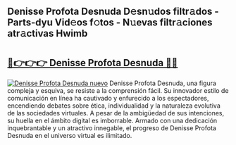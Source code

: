 ## Denisse Profota Desnuda D𝚎sn𝚞dos filtr𝚊dos - Parts-dyu Vid𝚎os f𝚘tos - N𝚞evas filtr𝚊ciones atr𝚊ctivas Hwimb

# <h2><a href="http://mb24d4.tromn.icu/?c=Denisse+Profota+Desnuda">🔗👉👉👉 Denisse Profota Desnuda 🔗🔗</a></h2>

[![Denisse Profota Desnuda nuevo](https://i.imgur.com/pEAQMta.gif)](http://mb24d4.tromn.icu/?c=Denisse+Profota+Desnuda)
Denisse Profota Desnuda, una figura compleja y esquiva, se resiste a la comprensión fácil. Su innovador estilo de comunicación en línea ha cautivado y enfurecido a los espectadores, encendiendo debates sobre ética, individualidad y la naturaleza evolutiva de las sociedades virtuales. A pesar de la ambigüedad de sus intenciones, su huella en el ámbito digital es imborrable. Armado con una dedicación inquebrantable y un atractivo innegable, el progreso de Denisse Profota Desnuda en el universo virtual es ilimitado.
